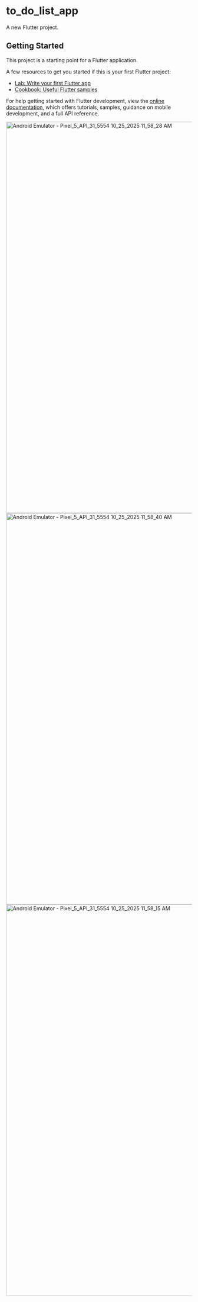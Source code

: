# to_do_list_app

A new Flutter project.

## Getting Started

This project is a starting point for a Flutter application.

A few resources to get you started if this is your first Flutter project:

- [Lab: Write your first Flutter app](https://docs.flutter.dev/get-started/codelab)
- [Cookbook: Useful Flutter samples](https://docs.flutter.dev/cookbook)

For help getting started with Flutter development, view the
[online documentation](https://docs.flutter.dev/), which offers tutorials,
samples, guidance on mobile development, and a full API reference.

<img width="528" height="1058" alt="Android Emulator - Pixel_5_API_31_5554 10_25_2025 11_58_28 AM" src="https://github.com/user-attachments/assets/8b75670f-2aab-4e62-bf79-847558f4d679" />
<img width="528" height="1058" alt="Android Emulator - Pixel_5_API_31_5554 10_25_2025 11_58_40 AM" src="https://github.com/user-attachments/assets/29346dff-1fdb-4596-8ffe-288504096390" />
<img width="528" height="1058" alt="Android Emulator - Pixel_5_API_31_5554 10_25_2025 11_58_15 AM" src="https://github.com/user-attachments/assets/323d480e-9853-4600-ab14-a75158def28c" />


